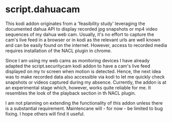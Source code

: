 # script.dahuacam

This kodi addon originates from a 'feasibility study' leveraging the documented dahua API to display recorded jpg snapshots or mp4 video sequences of my dahua web cam.
Usually, it's no effort to capture the cam's live feed in a browser or in kodi as the relevant urls are well known and can be easily found on the internet. However, access to recorded media requires installation of the NACL plugin in chrome.

Since I am using my web cams as monitoring devices I have already adapted the script.securitycam kodi addon to have a cam's live feed displayed on my tv screen when motion is detected. Hence, the next idea was to make recorded data also accessible via kodi to let me quickly check snapshots or videos captured during my absence.
Currently, the addon is at an experimental stage which, however, works quite reliable for me. It resembles the look of the playback section in th NACL plugin.

I am not planning on extending the functionality of this addon unless there is a substantial requirement. Maintencane will - for now - be limited to bug fixing. I hope others will find it useful.
